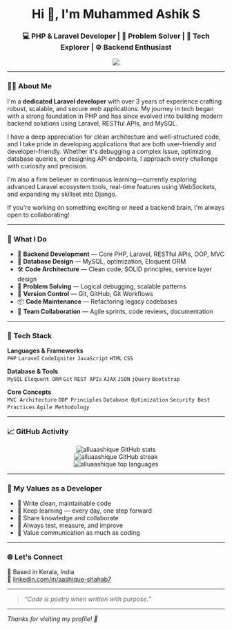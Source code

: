 <h1 align="center">Hi 👋, I'm Muhammed Ashik S</h1>
<h3 align="center">💻 PHP & Laravel Developer | 🧠 Problem Solver | 🌱 Tech Explorer | ⚙️ Backend Enthusiast</h3>

<p align="center">
  <a href="https://www.linkedin.com/in/aashique-shahab7/" target="_blank">
    <img src="https://img.shields.io/badge/LinkedIn-Muhammed%20Ashik%20S-blue?style=flat-square&logo=linkedin" />
  </a>
</p>

---

### 🧑‍💻 About Me

I'm a **dedicated Laravel developer** with over 3 years of experience crafting robust, scalable, and secure web applications. My journey in tech began with a strong foundation in PHP and has since evolved into building modern backend solutions using Laravel, RESTful APIs, and MySQL.

I have a deep appreciation for clean architecture and well-structured code, and I take pride in developing applications that are both user-friendly and developer-friendly. Whether it's debugging a complex issue, optimizing database queries, or designing API endpoints, I approach every challenge with curiosity and precision.

I'm also a firm believer in continuous learning—currently exploring advanced Laravel ecosystem tools, real-time features using WebSockets, and expanding my skillset into Django.

If you're working on something exciting or need a backend brain, I'm always open to collaborating!

---

### 🚀 What I Do

- 🔧 **Backend Development** — Core PHP, Laravel, RESTful APIs, OOP, MVC  
- 🧩 **Database Design** — MySQL, optimization, Eloquent ORM  
- 🛠️ **Code Architecture** — Clean code, SOLID principles, service layer design  
- 🎯 **Problem Solving** — Logical debugging, scalable patterns  
- 🔄 **Version Control** — Git, GitHub, Git Workflows  
- 📦 **Code Maintenance** — Refactoring legacy codebases  
- 👥 **Team Collaboration** — Agile sprints, code reviews, documentation  
<!--
---

### 💼 Experience Highlights

**👨‍💻 Jr. Software Engineer**  
*Zoondia, Technopark — Mar 2023 – Present*  
- Developed and maintained scalable Laravel-based applications  
- Built secure RESTful APIs and ensured backend performance  
- Collaborated with cross-functional teams for sprint planning  

**🛠️ Technical Specialist**  
*Techzera Infologics — Aug 2022 – Feb 2023*  
- Produced robust Laravel code following clean architecture  
- Integrated APIs and resolved bottlenecks in application performance  
- Troubleshot and debugged existing projects  

**👨‍🔧 Junior Developer**  
*Cyberia Softwares — Sep 2020 – Sep 2021*  
- Created PHP/CodeIgniter apps and improved database logic  
- Communicated with cross-functional teams for feature delivery  
- Maintained software lifecycle and implemented best practices 
-->

---

### 🧰 Tech Stack

**Languages & Frameworks**  
`PHP` `Laravel` `CodeIgniter` `JavaScript` `HTML` `CSS`

**Database & Tools**  
`MySQL` `Eloquent ORM` `Git` `REST APIs` `AJAX` `JSON` `jQuery` `Bootstrap`

**Core Concepts**  
`MVC Architecture` `OOP Principles` `Database Optimization` `Security Best Practices` `Agile Methodology`

---

### 📈 GitHub Activity

<p align="center">
  <img src="https://github-readme-stats.vercel.app/api?username=alluaashique&show_icons=true&theme=radical" alt="alluaashique GitHub stats" />
  <br />
  <img src="https://github-readme-streak-stats.herokuapp.com?user=alluaashique&theme=radical" alt="alluaashique GitHub streak" />
  <br />
  <img src="https://github-readme-stats.vercel.app/api/top-langs/?username=alluaashique&layout=compact&theme=radical" alt="alluaashique top languages" />
</p>

---

### 🧭 My Values as a Developer

- 🧼 Write clean, maintainable code  
- 🧠 Keep learning — every day, one step forward  
- 🤝 Share knowledge and collaborate  
- 🧪 Always test, measure, and improve  
- 💬 Value communication as much as coding  

---

### 🌐 Let's Connect

📍 Based in Kerala, India  
🔗 [linkedin.com/in/aashique-shahab7](https://www.linkedin.com/in/aashique-shahab7/)

---

> *“Code is poetry when written with purpose.”*

---

*Thanks for visiting my profile! 🌟*
